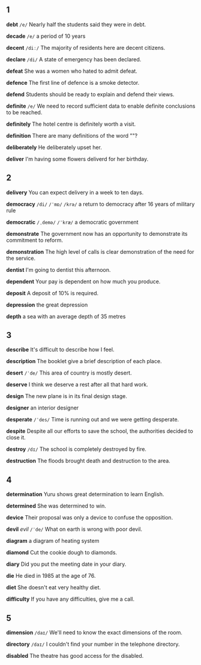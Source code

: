 ## 1
**debt**
`/e/`
Nearly half the students said they were in debt.

**decade**
`/e/`
a period of 10 years

**decent**
`/diː/`
The majority of residents here are decent citizens.

**declare**
`/di/`
A state of emergency has been declared.

**defeat**
She was a women who hated to admit defeat.

**defence**
The first line of defence is a smoke detector.

**defend**
Students should be ready to explain and defend their views.

**definite**
`/e/`
We need to record sufficient data to enable definite conclusions to be reached.

**definitely**
The hotel centre is definitely worth a visit.

**definition**
There are many definitions of the word ""?

**deliberately**
He deliberately upset her.

**deliver**
I'm having some flowers deliverd for her birthday.

## 2
**delivery**
You can expect delivery in a week to ten days.

**democracy**
`/di/` `/ˈmɒ/` `/krə/`
a return to democracy after 16 years of military rule

**democratic**
`/ˌdemə/` `/ˈkræ/`
a democratic government

**demonstrate**
The government now has an opportunity to demonstrate its commitment to reform.

**demonstration**
The high level of calls is clear demonstration of the need for the service.

**dentist**
I'm going to dentist this afternoon.

**dependent**
Your pay is dependent on how much you produce.

**deposit**
A deposit of 10% is required.

**depression**
the great depression

**depth**
a sea with an average depth of 35 metres

## 3
**describe**
It's difficult to describe how I feel.

**description**
The booklet give a brief description of each place.

**desert**
`/ˈde/`
This area of country is mostly desert.

**deserve**
I think we deserve a rest after all that hard work.

**design**
The new plane is in its final design stage.

**designer**
an interior designer

**desperate**
`/ˈdes/`
Time is running out and we were getting desperate.

**despite**
Despite all our efforts to save the school, the authorities decided to close it.

**destroy**
`/dɪ/`
The school is completely destroyed by fire.

**destruction**
The floods brought death and destruction to the area.

## 4
**determination**
Yuru shows great determination to learn English.

**determined**
She was determined to win.

**device**
Their proposal was only a device to confuse the opposition.

**devil**
*evil*
`/ˈde/`
What on earth is wrong with poor devil.

**diagram**
a diagram of heating system

**diamond**
Cut the cookie dough to diamonds.

**diary**
Did you put the meeting date in your diary.

**die**
He died in 1985 at the age of 76.

**diet**
She doesn't eat very healthy diet.

**difficulty**
If you have any difficulties, give me a call.

## 5
**dimension**
`/daɪ/`
We'll need to know the exact dimensions of the room.

**directory**
`/daɪ/`
I couldn't find your number in the telephone directory.

**disabled**
The theatre has good access for the disabled.
